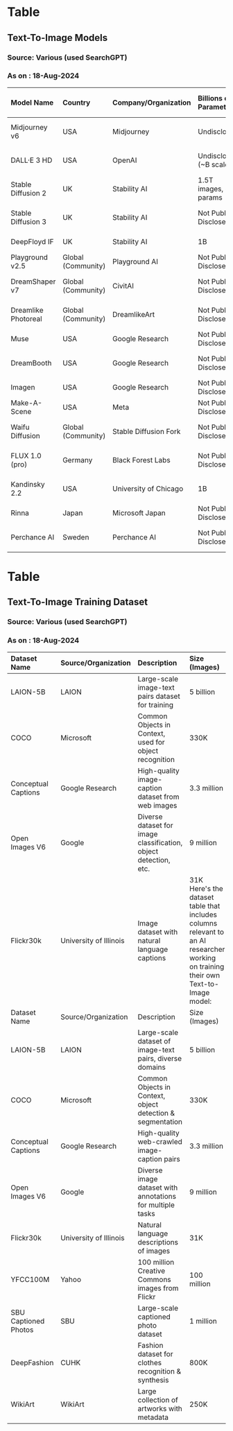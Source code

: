 # Table
## Text-To-Image Models
### Source: Various (used SearchGPT)
### As on : 18-Aug-2024

|Model Name|Country|Company/Organization|Billions of Parameters|Open Source|ELO Rating|ComfyUI Compatible|Adapter Support|Training Data|Model Type|Resolution|Inference Time|Cost (per 1,000 images)|API Availability|URL|
|:----|:----|:----|:----|:----|:----|:----|:----|:----|:----|:----|:----|:----|:----|:----|
|Midjourney v6|USA|Midjourney|Undisclosed|Closed Source|1,176|No|No|Proprietary|Transformer|1024x1024|~5-10s|N/A (subscription model)|No|Midjourney|
|DALL·E 3 HD|USA|OpenAI|Undisclosed (~B scale)|Closed Source|1,110|No|No|Proprietary|Transformer|1024x1024|~10s|~$10 per 1,000 images|Yes|DALL·E|
|Stable Diffusion 2|UK|Stability AI|1.5T images, ~B params|Open Source|Not Available|Yes|Yes (LoRA)|LAION|Latent Diffusion Model|512x512|~5s|Free (Open Source)|Yes|Stable Diffusion|
|Stable Diffusion 3|UK|Stability AI|Not Publicly Disclosed|Open Source|1,156|Yes|Yes (LoRA, ControlNet)|LAION|Latent Diffusion Model|1024x1024|~5s|Free (Open Source)|Yes|Stable Diffusion|
|DeepFloyd IF|UK|Stability AI|1B|Open Source|Not Available|Yes|Yes (LoRA)|LAION|Transformer|1024x1024|~7s|Free (Open Source)|Yes|DeepFloyd IF|
|Playground v2.5|Global (Community)|Playground AI|Not Publicly Disclosed|Open Source|1,045|Yes|Yes (LoRA)|Mixed datasets|Transformer|512x512|~5-10s|Free|Yes|Playground AI|
|DreamShaper v7|Global (Community)|CivitAI|Not Publicly Disclosed|Open Source|Not Available|Yes|Yes (LoRA)|Mixed datasets|Latent Diffusion Model|1024x1024|~5s|Free (Open Source)|Yes|CivitAI|
|Dreamlike Photoreal|Global (Community)|DreamlikeArt|Not Publicly Disclosed|Open Source|Not Available|Yes|Yes (LoRA)|Mixed datasets|Latent Diffusion Model|512x512|~5s|Free (Open Source)|Yes|DreamlikeArt|
|Muse|USA|Google Research|Not Publicly Disclosed|Closed Source|Not Available|No|No|Proprietary|Transformer|1024x1024|~10s|Not Publicly Available|No|Muse|
|DreamBooth|USA|Google Research|Not Publicly Disclosed|Open Source|Not Available|Yes|Yes (LoRA)|Proprietary|Latent Diffusion Model|512x512|~5s|Free (Open Source)|Yes|DreamBooth|
|Imagen|USA|Google Research|Not Publicly Disclosed|Closed Source|Not Available|No|No|Proprietary|Diffusion|1024x1024|~8-10s|Not Publicly Available|No|Imagen|
|Make-A-Scene|USA|Meta|Not Publicly Disclosed|Closed Source|Not Available|No|No|Proprietary|Transformer|1024x1024|~10s|Not Publicly Available|No|Make-A-Scene|
|Waifu Diffusion|Global (Community)|Stable Diffusion Fork|Not Publicly Disclosed|Open Source|Not Available|Yes|Yes (LoRA)|LAION|Latent Diffusion Model|512x512|~5s|Free (Open Source)|Yes|Waifu Diffusion|
|FLUX 1.0 (pro)|Germany|Black Forest Labs|Not Publicly Disclosed|Open Source|1,144|Yes|Yes (LoRA)|Mixed datasets|Latent Diffusion Model|1024x1024|~6s|Free (Open Source)|Yes|FLUX 1.0|
|Kandinsky 2.2|USA|University of Chicago|1B|Open Source|Not Available|Yes|Yes (LoRA)|Proprietary|Latent Diffusion Model|1024x1024|~7s|Free (Open Source)|Yes|Kandinsky|
|Rinna|Japan|Microsoft Japan|Not Publicly Disclosed|Closed Source|Not Available|No|No|Proprietary|Transformer|1024x1024|~8-10s|Not Publicly Available|No|Rinna|
|Perchance AI|Sweden|Perchance AI|Not Publicly Disclosed|Open Source|Not Available|Yes|Yes (LoRA)|Mixed datasets|Latent Diffusion Model|1024x1024|~6s|Free (Open Source)|Yes|Perchance AI|

# Table
## Text-To-Image Training Dataset
### Source: Various (used SearchGPT)
### As on : 18-Aug-2024

|Dataset Name|Source/Organization|Description|Size (Images)|Languages|Licensing|Public Availability|Preprocessing Required|Metadata (Text/Image)|Image Resolution|
|:----|:----|:----|:----|:----|:----|:----|:----|:----|:----|
|LAION-5B|LAION|Large-scale image-text pairs dataset for training|5 billion|Multilingual|Creative Commons|Public|Yes|Yes (Captions)|Varied (up to 1024x1024)|
|COCO|Microsoft|Common Objects in Context, used for object recognition|330K|English|Public|Public|Yes|Yes (Annotations)|640x480|
|Conceptual Captions|Google Research|High-quality image-caption dataset from web images|3.3 million|English|Free for non-commercial use|Public|Yes|Yes (Captions)|Varied (up to 1024x1024)|
|Open Images V6|Google|Diverse dataset for image classification, object detection, etc.|9 million|Multilingual|Public|Public|Yes|Yes (Annotations)|Varied (up to 1024x1024)|
|Flickr30k|University of Illinois|Image dataset with natural language captions|31K Here's the dataset table that includes columns relevant to an AI researcher working on training their own Text-to-Image model:| | | | | | |
|Dataset Name|Source/Organization|Description|Size (Images)|Languages|Licensing|Public Availability|Preprocessing Required|Metadata (Text/Image)|Image Resolution|
|LAION-5B|LAION|Large-scale dataset of image-text pairs, diverse domains|5 billion|Multilingual|Creative Commons|Public|Yes|Yes (Captions)|Varied (up to 1024x1024)|
|COCO|Microsoft|Common Objects in Context, object detection & segmentation|330K|English|Public|Public|Yes|Yes (Annotations)|640x480|
|Conceptual Captions|Google Research|High-quality web-crawled image-caption pairs|3.3 million|English|Free for non-commercial use|Public|Yes|Yes (Captions)|Varied (up to 1024x1024)|
|Open Images V6|Google|Diverse image dataset with annotations for multiple tasks|9 million|Multilingual|Public|Public|Yes|Yes (Annotations)|Varied (up to 1024x1024)|
|Flickr30k|University of Illinois|Natural language descriptions of images|31K|English|Research Use Only|Public|Yes|Yes (Captions)|Varied (up to 1024x1024)|
|YFCC100M|Yahoo|100 million Creative Commons images from Flickr|100 million|Multilingual|Creative Commons|Public|Yes|Yes (Limited Captions)|Varied|
|SBU Captioned Photos|SBU|Large-scale captioned photo dataset|1 million|English|Non-commercial research only|Public|Yes|Yes (Captions)|Varied|
|DeepFashion|CUHK|Fashion dataset for clothes recognition & synthesis|800K|English|Public|Public|Yes|Yes (Attributes, Captions)|Varied|
|WikiArt|WikiArt|Large collection of artworks with metadata|250K|Multilingual|Creative Commons|Public|Yes|Yes (Labels, Descriptions)|Varied|


